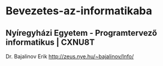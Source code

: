 # Bevezetes-az-informatikaba
## Nyíregyházi Egyetem - Programtervező informatikus | CXNU8T

Dr. Bajalinov Erik http://zeus.nye.hu/~bajalinov/Info/
